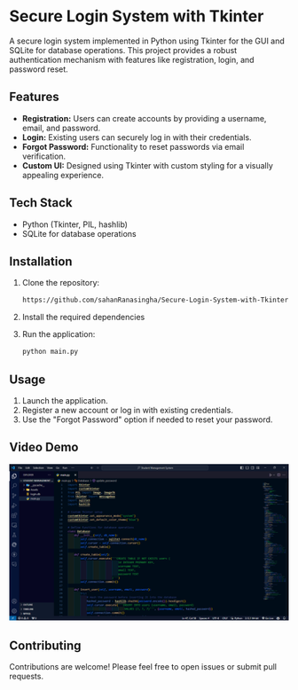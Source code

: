 # Secure Login System with Tkinter

A secure login system implemented in Python using Tkinter for the GUI and SQLite for database operations. This project provides a robust authentication mechanism with features like registration, login, and password reset.

## Features

- **Registration:** Users can create accounts by providing a username, email, and password.
- **Login:** Existing users can securely log in with their credentials.
- **Forgot Password:** Functionality to reset passwords via email verification.
- **Custom UI:** Designed using Tkinter with custom styling for a visually appealing experience.

## Tech Stack

- Python (Tkinter, PIL, hashlib)
- SQLite for database operations

## Installation

1. Clone the repository:

   ```bash
   https://github.com/sahanRanasingha/Secure-Login-System-with-Tkinter.git
   ```

2. Install the required dependencies

3. Run the application:

   ```bash
   python main.py
   ```

## Usage

1. Launch the application.
2. Register a new account or log in with existing credentials.
3. Use the "Forgot Password" option if needed to reset your password.

## Video Demo

[![Watch the video](https://github.com/sahanRanasingha/Secure-Login-System-with-Tkinter/blob/main/Secure%20Login%20System%20with%20Tkinter%20Cover.png)](https://youtu.be/B7imZ74QWeM](https://youtu.be/B7imZ74QWeM))


## Contributing

Contributions are welcome! Please feel free to open issues or submit pull requests.


